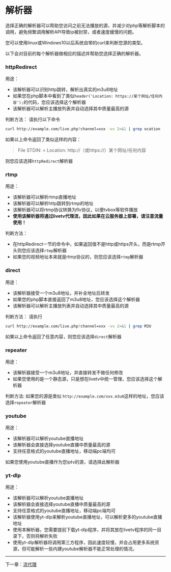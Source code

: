 
# 解析器
选择正确的解析器可以帮助您访问之前无法播放的源，并减少对php等解析脚本的调用，避免频繁调用解析API导致ip被封禁，或者速度缓慢的问题。

您可以使用linux或Windows10以后系统自带的curl来判断您源的类型。

以下会对目前的每个解析器做相应的描述并帮助您选择正确的解析器。


### httpRedirect
用途：
- 该解析器可以识别http跳转，解析出真实的m3u8地址
- 如果您在php脚本中看到了类似`header('Location: https://某个网址/任何内容');`的代码，您应该选择这个解析器
- 该解析器可以解析主播放列表并自动选择其中质量最高的源

判断方法：
请执行以下命令
```bash
curl http://example.com/live.php?channel=xxx -vv 2>&1 | grep ocation
```
如果以上命令返回了类似这样的内容：
>  File STDIN:
  < Location: http://（或https://）某个网址/任何内容

则您应该选择`httpRedirect`解析器

### rtmp
用途：
- 该解析器可以解析rtmp直播地址
- 该解析器可以解析http跳转到rtmp的地址
- 该解析器可以将rtmp协议转换为flv协议，以便tvbox等软件播放
- **使用该解析器将通过livetv代理流，因此如果在云服务器上部署，请注意流量使用！**

判断方法：
- 在httpRedirect一节的命令中，如果返回值不是http或https开头，而是rtmp开头则您应该选择`rtmp`解析器
- 如果您的视频地址本来就是rtmp协议的，则您应该选择`rtmp`解析器

### direct
用途：
- 该解析器接受一个m3u8地址，并补全地址后转发
- 如果您的php脚本直接返回了m3u8地址，您应该选择这个解析器
- 该解析器可以解析主播放列表并自动选择其中质量最高的源

判断方法：
请执行
```bash
curl http://example.com/live.php?channel=xxx -vv 2>&1 | grep M3U
```
如果以上命令返回了任意内容，则您应该选择`direct`解析器

### repeater
用途：
- 该解析器接受一个m3u8地址，并直接转发不做任何修改
- 如果您使用的是一个静态源，只是想在livetv中统一管理，您应该选择这个解析器

判断方法:
如果您的源是类似
`http://example.com/xxx.m3u8`这样的地址，您应该选择`repeater`解析器


### youtube
用途：
- 该解析器可以解析youtube直播地址
- 该解析器会直接选择youtube直播中质量最高的源
- 支持任意格式的youtube直播地址，移动端pc端均可

如果您使用youtube直播作为您iptv的源，请选择此解析器

### yt-dlp
用途：
- 该解析器可以解析youtube直播地址
- 该解析器会直接选择youtube直播中质量最高的源
- 支持任意格式的youtube直播地址，移动端pc端均可
- 该解析器使用yt-dlp来解析youtube直播地址，可以解析更多的youtube直播地址
- 使用本解析器，您需要提前下载yt-dlp程序，并将其放在livetv程序的同一目录下，否则将解析失败
- 使用yt-dlp解析器将调用第三方程序，因此速度较慢，并会占用更多系统资源，但可能解析一些内建youtube解析器不能正常处理的情况。

----

下一章：[流代理](TSProxy_cn.md)